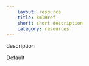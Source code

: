```yaml
---
    layout: resource
    title: kmlHref
    short: short description
    category: resources
---
```


description

Default

